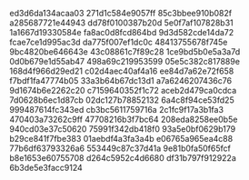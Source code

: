 ed3d6da134acaa03
271d1c584e9057ff
85c3bbee910b082f
a285687721e44943
dd78f0100387b20d
5e0f7af107828b31
1a1667d19330584e
fa8ac0d8fcd864bd
9d3d582cde14da72
fcae7ce1d995ac3d
da775f007ef1dc0c
48413755678f745e
9bc4820be646643e
43c08861c7f89c28
1ce9bd5b0e5a3a7d
0d0b679e1d55ab47
498a69c219953599
05e5c382c817889e
168d4f966d29ed21
c02d4aec40af4a16
ee84d7a62e72f658
f7bdf1fa47774b05
33a3b64b67dc13d1
a7a6246207436c76
9d1674b6e2262c20
c7159640352f1c72
aceb2d479ca0cdca
7d0628b6ec1d87cb
02dc127b78852132
6a4c8f94ce53fd25
999487614fc343ed
cb3bc5611759716a
2c1fc9f17a3b1fa3
470403a73262c9ff
47708216b3f7bc64
208eda8258ee0b5e
940cd03e37c50620
75991f342db418f0
93a5e0bf0629b179
b29ce841f7fbe383
01aebdf4a3fa3a4b
e06765a965ea4c88
77b6df63793326a6
553449c87c37d41a
9e81b0fa50f65fcf
b8e1653e60755708
d264c5952c4d6680
df31b797f912922a
6b3de5e3facc9124
